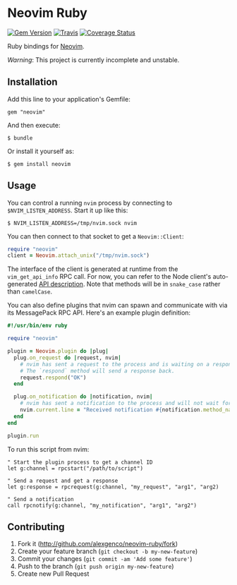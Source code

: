 # Neovim Ruby

[![Gem Version](https://badge.fury.io/rb/neovim.svg)](https://badge.fury.io/rb/neovim)
[![Travis](https://travis-ci.org/alexgenco/neovim-ruby.svg?branch=master)](https://travis-ci.org/alexgenco/neovim-ruby)
[![Coverage Status](https://coveralls.io/repos/alexgenco/neovim-ruby/badge.png)](https://coveralls.io/r/alexgenco/neovim-ruby)

Ruby bindings for [Neovim](https://github.com/neovim/neovim).

*Warning*: This project is currently incomplete and unstable.

## Installation

Add this line to your application's Gemfile:

    gem "neovim"

And then execute:

    $ bundle

Or install it yourself as:

    $ gem install neovim

## Usage

You can control a running `nvim` process by connecting to `$NVIM_LISTEN_ADDRESS`. Start it up like this:

```shell
$ NVIM_LISTEN_ADDRESS=/tmp/nvim.sock nvim
```

You can then connect to that socket to get a `Neovim::Client`:

```ruby
require "neovim"
client = Neovim.attach_unix("/tmp/nvim.sock")
```

The interface of the client is generated at runtime from the `vim_get_api_info` RPC call. For now, you can refer to the Node client's auto-generated [API description](https://github.com/neovim/node-client/blob/master/index.d.ts). Note that methods will be in `snake_case` rather than `camelCase`.

You can also define plugins that nvim can spawn and communicate with via its MessagePack RPC API. Here's an example plugin definition:

```ruby
#!/usr/bin/env ruby

require "neovim"

plugin = Neovim.plugin do |plug|
  plug.on_request do |request, nvim|
    # nvim has sent a request to the process and is waiting on a response.
    # The `respond` method will send a response back.
    request.respond("OK")
  end

  plug.on_notification do |notification, nvim|
    # nvim has sent a notification to the process and will not wait for a response.
    nvim.current.line = "Received notification #{notification.method_name} with arguments #{notification.arguments}"
  end
end

plugin.run
```

To run this script from nvim:

```vim
" Start the plugin process to get a channel ID
let g:channel = rpcstart("/path/to/script")

" Send a request and get a response
let g:response = rpcrequest(g:channel, "my_request", "arg1", "arg2)

" Send a notification
call rpcnotify(g:channel, "my_notification", "arg1", "arg2")
```

## Contributing

1. Fork it (http://github.com/alexgenco/neovim-ruby/fork)
2. Create your feature branch (`git checkout -b my-new-feature`)
3. Commit your changes (`git commit -am 'Add some feature'`)
4. Push to the branch (`git push origin my-new-feature`)
5. Create new Pull Request
